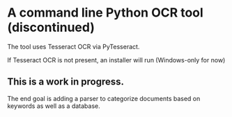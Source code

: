 # A command line Python OCR tool (discontinued)

 The tool uses Tesseract OCR via PyTesseract.

If Tesseract OCR is not present, an installer will run (Windows-only for now)

## This is a work in progress.

The end goal is adding a parser to categorize documents based on keywords as well as a database.

